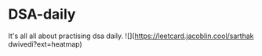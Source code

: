 # DSA-daily
It's all all about practising dsa daily.
![](https://leetcard.jacoblin.cool/sarthak dwivedi?ext=heatmap)
